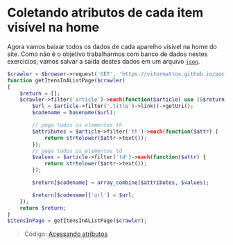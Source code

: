 # Coletando atributos de cada item visível na home

Agora vamos baixar todos os dados de cada aparelho visível na home do site. Como não é o objetivo trabalharmos com banco de dados nestes exercícios, vamos salvar a saída destes dados em um arquivo [`json`](https://www.php.net/manual/en/book.json.php).

```php
$crawler = $browser->request('GET', 'https://vitormattos.github.io/poc-lineageos-cellphone-list-statics/about');
function getItensInAListPage($crawler)
{
    $return = [];
    $crawler->filter('article')->each(function($article) use (&$return) {
        $url = $article->filter('.title')->link()->getUri();
        $codename = basename($url);

        // pega todos os elementos th
        $attributes = $article->filter('th')->each(function($attr) {
            return strtolower($attr->text());
        });
        // pega todos os elementos td
        $values = $article->filter('td')->each(function($attr) {
            return strtolower($attr->text());
        });

        $return[$codename] = array_combine($attributes, $values);

        $return[$codename]['url'] = $url;
    });
    return $return;
}
$itensInPage = getItensInAListPage($crawler);
```

> Código: [Acessando atributos](/exercicios/10-atributo_de_cada_item_visivel.php)